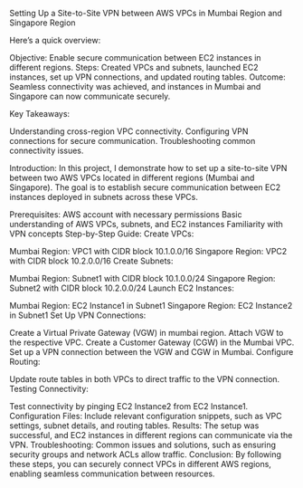 
Setting Up a Site-to-Site VPN between AWS VPCs in Mumbai Region and Singapore Region

Here’s a quick overview:

Objective: Enable secure communication between EC2 instances in different regions.
Steps: Created VPCs and subnets, launched EC2 instances, set up VPN connections, and updated routing tables.
Outcome: Seamless connectivity was achieved, and instances in Mumbai and Singapore can now communicate securely.

Key Takeaways:

Understanding cross-region VPC connectivity.
Configuring VPN connections for secure communication.
Troubleshooting common connectivity issues.


Introduction:
In this project, I demonstrate how to set up a site-to-site VPN between two AWS VPCs located in different regions (Mumbai and Singapore). The goal is to establish secure communication between EC2 instances deployed in subnets across these VPCs.

Prerequisites:
AWS account with necessary permissions
Basic understanding of AWS VPCs, subnets, and EC2 instances
Familiarity with VPN concepts
Step-by-Step Guide:
Create VPCs:

Mumbai Region: VPC1 with CIDR block 10.1.0.0/16
Singapore Region: VPC2 with CIDR block 10.2.0.0/16
Create Subnets:

Mumbai Region: Subnet1 with CIDR block 10.1.0.0/24
Singapore Region: Subnet2 with CIDR block 10.2.0.0/24
Launch EC2 Instances:

Mumbai Region: EC2 Instance1 in Subnet1
Singapore Region: EC2 Instance2 in Subnet1
Set Up VPN Connections:

Create a Virtual Private Gateway (VGW) in mumbai region.
Attach VGW to the respective VPC.
Create a Customer Gateway (CGW) in the Mumbai VPC.
Set up a VPN connection between the VGW and CGW in Mumbai.
Configure Routing:

Update route tables in both VPCs to direct traffic to the VPN connection.
Testing Connectivity:

Test connectivity by pinging EC2 Instance2 from EC2 Instance1.
Configuration Files:
Include relevant configuration snippets, such as VPC settings, subnet details, and routing tables.
Results:
The setup was successful, and EC2 instances in different regions can communicate via the VPN.
Troubleshooting:
Common issues and solutions, such as ensuring security groups and network ACLs allow traffic.
Conclusion:
By following these steps, you can securely connect VPCs in different AWS regions, enabling seamless communication between resources.
